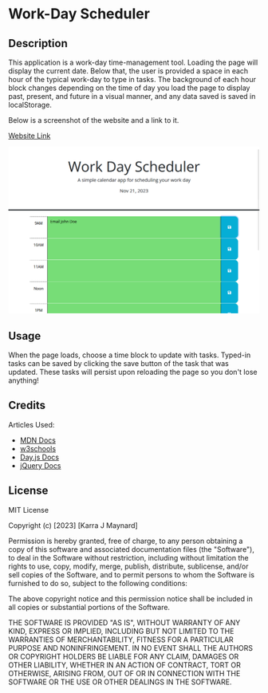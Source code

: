 # Work-Day Scheduler

## Description

This application is a work-day time-management tool. Loading the page will display the current date. Below that, the user is provided a space in each hour of the typical work-day to type in tasks. The background of each hour block changes depending on the time of day you load the page to display past, present, and future in a visual manner, and any data saved is saved in localStorage.

Below is a screenshot of the website and a link to it.

[Website Link](https://purplepeopleeated.github.io/work-day-scheduler/)

![screenshot of the website](assets/scrnshot.png)

## Usage

When the page loads, choose a time block to update with tasks. Typed-in tasks can be saved by clicking the save button of the task that was updated. These tasks will persist upon reloading the page so you don't lose anything!

## Credits

Articles Used:
- [MDN Docs](https://developer.mozilla.org/)
- [w3schools](https://www.w3schools.com/)
- [Day.js Docs](https://day.js.org/docs/en/)
- [jQuery Docs](https://api.jquery.com/)

## License

MIT License

Copyright (c) [2023] [Karra J Maynard]

Permission is hereby granted, free of charge, to any person obtaining a copy
of this software and associated documentation files (the "Software"), to deal
in the Software without restriction, including without limitation the rights
to use, copy, modify, merge, publish, distribute, sublicense, and/or sell
copies of the Software, and to permit persons to whom the Software is
furnished to do so, subject to the following conditions:

The above copyright notice and this permission notice shall be included in all
copies or substantial portions of the Software.

THE SOFTWARE IS PROVIDED "AS IS", WITHOUT WARRANTY OF ANY KIND, EXPRESS OR
IMPLIED, INCLUDING BUT NOT LIMITED TO THE WARRANTIES OF MERCHANTABILITY,
FITNESS FOR A PARTICULAR PURPOSE AND NONINFRINGEMENT. IN NO EVENT SHALL THE
AUTHORS OR COPYRIGHT HOLDERS BE LIABLE FOR ANY CLAIM, DAMAGES OR OTHER
LIABILITY, WHETHER IN AN ACTION OF CONTRACT, TORT OR OTHERWISE, ARISING FROM,
OUT OF OR IN CONNECTION WITH THE SOFTWARE OR THE USE OR OTHER DEALINGS IN THE
SOFTWARE.